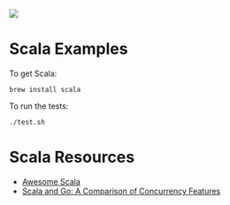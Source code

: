 <img src="https://raw.githubusercontent.com/rtoal/polyglot/master/docs/resources/scala-logo-64.png">

# Scala Examples

To get Scala:

```
brew install scala
```

To run the tests:

```
./test.sh
```

# Scala Resources

* [Awesome Scala](https://github.com/lauris/awesome-scala)
* [Scala and Go: A Comparison of Concurrency Features](http://www.cs.colorado.edu/~kena/classes/5828/s12/presentation-materials/smithbrentgibsonleon.pdf)
